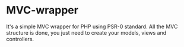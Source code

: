 # MVC-wrapper
It's a simple MVC wrapper for PHP using PSR-0 standard. All the MVC structure is done, you just need to create your models, views and controllers.
